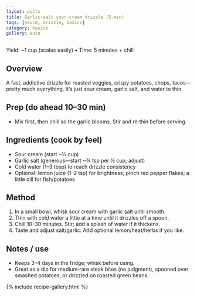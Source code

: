 ```yaml
---
layout: posts
title: Garlic‑salt sour‑cream drizzle (5‑min)
tags: [sauce, drizzle, basics]
category: basics
gallery: auto
---
```


Yield: ~1 cup (scales easily) • Time: 5 minutes + chill

## Overview
A fast, addictive drizzle for roasted veggies, crispy potatoes, chops, tacos—pretty much everything. It’s just sour cream, garlic salt, and water to thin.

## Prep (do ahead 10–30 min)
- Mix first, then chill so the garlic blooms. Stir and re‑thin before serving.

## Ingredients (cook by feel)
- Sour cream (start ~½ cup)
- Garlic salt (generous—start ~¾ tsp per ½ cup; adjust)
- Cold water (1–3 tbsp) to reach drizzle consistency
- Optional: lemon juice (1–2 tsp) for brightness; pinch red pepper flakes; a little dill for fish/potatoes

## Method
1. In a small bowl, whisk sour cream with garlic salt until smooth.
2. Thin with cold water a little at a time until it drizzles off a spoon.
3. Chill 10–30 minutes. Stir; add a splash of water if it thickens.
4. Taste and adjust salt/garlic. Add optional lemon/heat/herbs if you like.

## Notes / use
- Keeps 3–4 days in the fridge; whisk before using.
- Great as a dip for medium‑rare steak bites (no judgment), spooned over smashed potatoes, or drizzled on roasted green beans.

{% include recipe-gallery.html %}
